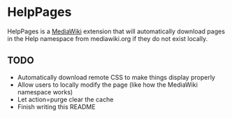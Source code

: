 # HelpPages

HelpPages is a [MediaWiki](https://www.mediawiki.org) extension that will automatically download pages in the Help namespace from mediawiki.org if they do not exist locally.

## TODO
* Automatically download remote CSS to make things display properly
* Allow users to locally modify the page (like how the MediaWiki namespace works)
* Let action=purge clear the cache
* Finish writing this README